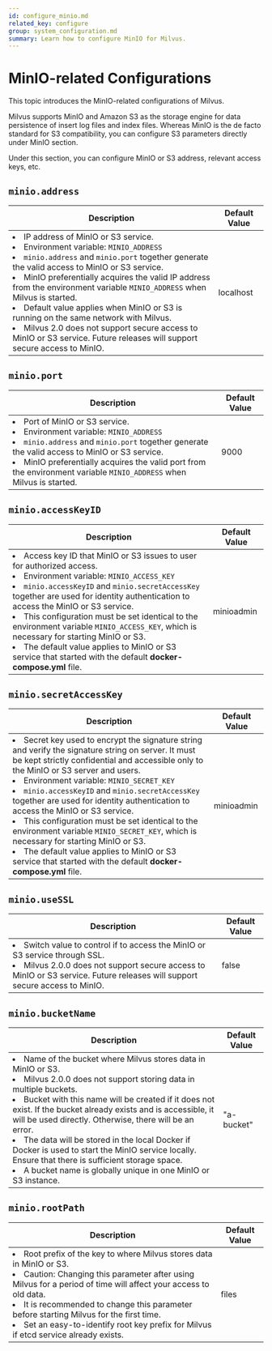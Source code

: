 ```yaml
---
id: configure_minio.md
related_key: configure
group: system_configuration.md
summary: Learn how to configure MinIO for Milvus.
---
```


# MinIO-related Configurations

This topic introduces the MinIO-related configurations of Milvus.

Milvus supports MinIO and Amazon S3 as the storage engine for data persistence of insert log files and index files. Whereas MinIO is the de facto standard for S3 compatibility, you can configure S3 parameters directly under MinIO section.

Under this section, you can configure MinIO or S3 address, relevant access keys, etc.

## `minio.address`

<table id="minio.address">
  <thead>
    <tr>
      <th class="width80">Description</th>
      <th class="width20">Default Value</th> 
    </tr>
  </thead>
  <tbody>
    <tr>
      <td>
        <li>IP address of MinIO or S3 service.</li>
        <li>Environment variable: <code>MINIO_ADDRESS</code></li>
        <li><code>minio.address</code> and <code>minio.port</code> together generate the valid access to MinIO or S3 service.</li>
        <li>MinIO preferentially acquires the valid IP address from the environment variable <code>MINIO_ADDRESS</code> when Milvus is started.</li>
        <li>Default value applies when MinIO or S3 is running on the same network with Milvus.</li>
        <li>Milvus 2.0 does not support secure access to MinIO or S3 service. Future releases will support secure access to MinIO.</li>
      </td>
      <td>localhost</td>
    </tr>
  </tbody>
</table>


## `minio.port`

<table id="minio.port">
  <thead>
    <tr>
      <th class="width80">Description</th>
      <th class="width20">Default Value</th> 
    </tr>
  </thead>
  <tbody>
    <tr>
      <td>
        <li>Port of MinIO or S3 service.</li>
        <li>Environment variable: <code>MINIO_ADDRESS</code></li>
        <li><code>minio.address</code> and <code>minio.port</code> together generate the valid access to MinIO or S3 service.</li>
        <li>MinIO preferentially acquires the valid port from the environment variable <code>MINIO_ADDRESS</code> when Milvus is started.</li>
      </td>
      <td>9000</td>
    </tr>
  </tbody>
</table>

## `minio.accessKeyID`

<table id="minio.accessKeyID">
  <thead>
    <tr>
      <th class="width80">Description</th>
      <th class="width20">Default Value</th> 
    </tr>
  </thead>
  <tbody>
    <tr>
      <td>
        <li>Access key ID that MinIO or S3 issues to user for authorized access.</li>
        <li>Environment variable: <code>MINIO_ACCESS_KEY</code></li>
        <li><code>minio.accessKeyID</code> and <code>minio.secretAccessKey</code> together are used for identity authentication to access the MinIO or S3 service.</li>
        <li>This configuration must be set identical to the environment variable <code>MINIO_ACCESS_KEY</code>, which is necessary for starting MinIO or S3.</li>
        <li>The default value applies to MinIO or S3 service that started with the default <b>docker-compose.yml</b> file.</li>
      </td>
      <td>minioadmin</td>
    </tr>
  </tbody>
</table>


## `minio.secretAccessKey`

<table id="minio.secretAccessKey">
  <thead>
    <tr>
      <th class="width80">Description</th>
      <th class="width20">Default Value</th> 
    </tr>
  </thead>
  <tbody>
    <tr>
      <td>
        <li>Secret key used to encrypt the signature string and verify the signature string on server. It must be kept strictly confidential and accessible only to the MinIO or S3 server and users.</li>
        <li>Environment variable: <code>MINIO_SECRET_KEY</code></li>
        <li><code>minio.accessKeyID</code> and <code>minio.secretAccessKey</code> together are used for identity authentication to access the MinIO or S3 service.</li>
        <li>This configuration must be set identical to the environment variable <code>MINIO_SECRET_KEY</code>, which is necessary for starting MinIO or S3.</li>
        <li>The default value applies to MinIO or S3 service that started with the default <b>docker-compose.yml</b> file.</li>
      </td>
      <td>minioadmin</td>
    </tr>
  </tbody>
</table>

## `minio.useSSL`

<table id="minio.useSSL">
  <thead>
    <tr>
      <th class="width80">Description</th>
      <th class="width20">Default Value</th> 
    </tr>
  </thead>
  <tbody>
    <tr>
      <td>
        <li>Switch value to control if to access the MinIO or S3 service through SSL.</li>
        <li>Milvus 2.0.0 does not support secure access to MinIO or S3 service. Future releases will support secure access to MinIO.</li>
      </td>
      <td>false</td>
    </tr>
  </tbody>
</table>


## `minio.bucketName`

<table id="minio.bucketName">
  <thead>
    <tr>
      <th class="width80">Description</th>
      <th class="width20">Default Value</th> 
    </tr>
  </thead>
  <tbody>
    <tr>
      <td>
        <li>Name of the bucket where Milvus stores data in MinIO or S3.</li>
        <li>Milvus 2.0.0 does not support storing data in multiple buckets.</li>
        <li>Bucket with this name will be created if it does not exist. If the bucket already exists and is accessible, it will be used directly. Otherwise, there will be an error.</li>
        <li>The data will be stored in the local Docker if Docker is used to start the MinIO service locally. Ensure that there is sufficient storage space.</li>
        <li>A bucket name is globally unique in one MinIO or S3 instance.</li>
      </td>
      <td>"a-bucket"</td>
    </tr>
  </tbody>
</table>


## `minio.rootPath`

<table id="minio.rootPath">
  <thead>
    <tr>
      <th class="width80">Description</th>
      <th class="width20">Default Value</th> 
    </tr>
  </thead>
  <tbody>
    <tr>
      <td>
        <li>Root prefix of the key to where Milvus stores data in MinIO or S3.</li>
        <li>Caution: Changing this parameter after using Milvus for a period of time will affect your access to old data.</li>
        <li>It is recommended to change this parameter before starting Milvus for the first time.</li>
        <li>Set an easy-to-identify root key prefix for Milvus if etcd service already exists.</li>
      </td>
      <td>files</td>
    </tr>
  </tbody>
</table>
